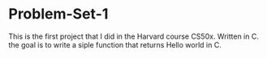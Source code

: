 # Problem-Set-1
This is the first project that I did in the Harvard course CS50x. Written in C.
the goal is to write a siple function that returns Hello world in C.
